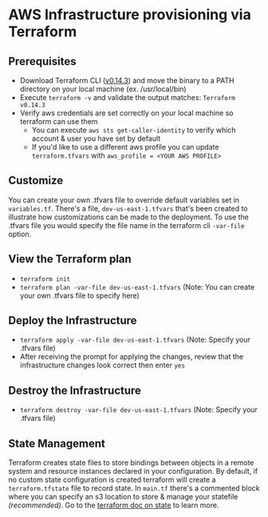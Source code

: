 # AWS Infrastructure provisioning via Terraform
## Prerequisites
* Download Terraform CLI ([v0.14.3](https://releases.hashicorp.com/terraform/0.14.3/)) and move the binary to a PATH directory on your local machine (ex. /usr/local/bin)
* Execute `terraform -v` and validate the output matches: `Terraform v0.14.3`
* Verify aws credentials are set correctly on your local machine so terraform can use them
  * You can execute `aws sts get-caller-identity` to verify which account & user you have set by default
  * If you'd like to use a different aws profile you can update `terraform.tfvars` with `aws_profile = <YOUR AWS PROFILE>`

## Customize
You can create your own .tfvars file to override default variables set in `variables.tf`. There's a file, `dev-us-east-1.tfvars` that's been created to illustrate how customizations can be made to the deployment. To use the .tfvars file you would specify the file name in the terraform cli `-var-file` option.

## View the Terraform plan
* `terraform init`
* `terraform plan -var-file dev-us-east-1.tfvars` (Note: You can create your own .tfvars file to specify here)

## Deploy the Infrastructure
* `terraform apply -var-file dev-us-east-1.tfvars` (Note: Specify your .tfvars file)
* After receiving the prompt for applying the changes, review that the infrastructure changes look correct then enter `yes`

## Destroy the Infrastructure
* `terraform destroy -var-file dev-us-east-1.tfvars` (Note: Specify your .tfvars file)

## State Management
Terraform creates state files to store bindings between objects in a remote system and resource instances declared in your configuration. By default, if no custom state configuration is created terraform will create a `terraform.tfstate` file to record state. In `main.tf` there's a commented block where you can specify an s3 location to store & manage your statefile *(recommended)*. Go to the [terraform doc on state](https://www.terraform.io/docs/state/index.html) to learn more.